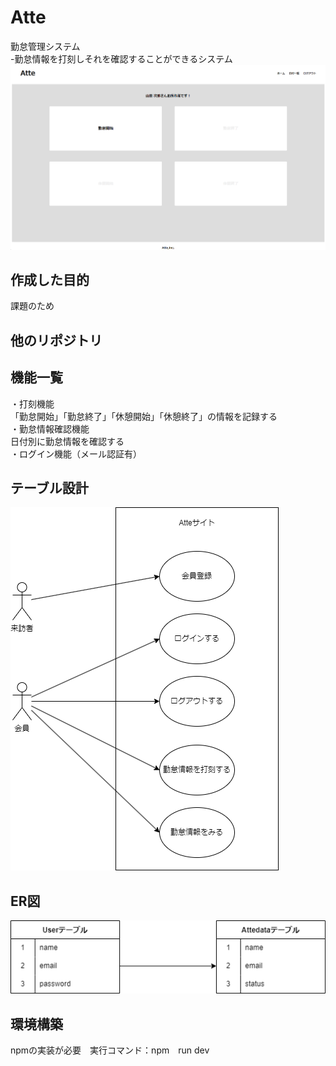 # Atte
 勤怠管理システム  
 -勤怠情報を打刻しそれを確認することができるシステム  
![ホーム画面](img/home.png)

## 作成した目的
 課題のため

## 他のリポジトリ

## 機能一覧
 ・打刻機能  
  「勤怠開始」「勤怠終了」「休憩開始」「休憩終了」の情報を記録する  
 ・勤怠情報確認機能  
   日付別に勤怠情報を確認する  
 ・ログイン機能（メール認証有）  

## テーブル設計
![table](img/database.drawio.png)
## ER図
![ER](img/ER.drawio.png)

## 環境構築
npmの実装が必要　実行コマンド：npm　run dev
